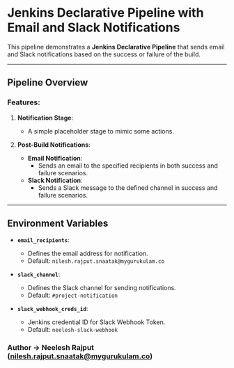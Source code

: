 # Jenkins Declarative Pipeline with Email and Slack Notifications

This pipeline demonstrates a **Jenkins Declarative Pipeline** that sends email and Slack notifications based on the success or failure of the build.

---

## Pipeline Overview

### Features:
1. **Notification Stage**:
   - A simple placeholder stage to mimic some actions.

2. **Post-Build Notifications**:
   - **Email Notification**:
     - Sends an email to the specified recipients in both success and failure scenarios.
   - **Slack Notification**:
     - Sends a Slack message to the defined channel in success and failure scenarios.

---

## Environment Variables

- **`email_recipients`**:
  - Defines the email address for notification.
  - Default: `nilesh.rajput.snaatak@mygurukulam.co`

- **`slack_channel`**:
  - Defines the Slack channel for sending notifications.
  - Default: `#project-notification`

- **`slack_webhook_creds_id`**:
  - Jenkins credential ID for Slack Webhook Token.
  - Default: `neelesh-slack-webhook`

### Author -> Neelesh Rajput (nilesh.rajput.snaatak@mygurukulam.co)
